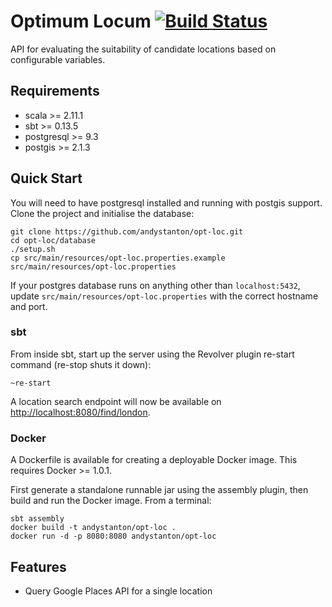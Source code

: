 # Optimum Locum [![Build Status](https://travis-ci.org/andystanton/opt-loc.svg?branch=master)](https://travis-ci.org/andystanton/opt-loc)

API for evaluating the suitability of candidate locations based on configurable variables.

## Requirements

* scala >= 2.11.1
* sbt >= 0.13.5
* postgresql >= 9.3
* postgis >= 2.1.3

## Quick Start

You will need to have postgresql installed and running with postgis support. Clone the project and initialise the database:

```
git clone https://github.com/andystanton/opt-loc.git
cd opt-loc/database
./setup.sh
cp src/main/resources/opt-loc.properties.example src/main/resources/opt-loc.properties
```

If your postgres database runs on anything other than ```localhost:5432```, update ```src/main/resources/opt-loc.properties``` with the correct hostname and port.

### sbt

From inside sbt, start up the server using the Revolver plugin re-start command (re-stop shuts it down):

```
~re-start
```

A location search endpoint will now be available on [http://localhost:8080/find/london](http://localhost:8080/find/london).


### Docker

A Dockerfile is available for creating a deployable Docker image. This requires Docker >= 1.0.1.

First generate a standalone runnable jar using the assembly plugin, then build and run the Docker image. From a terminal:

```
sbt assembly
docker build -t andystanton/opt-loc .
docker run -d -p 8080:8080 andystanton/opt-loc
```

## Features

* Query Google Places API for a single location
